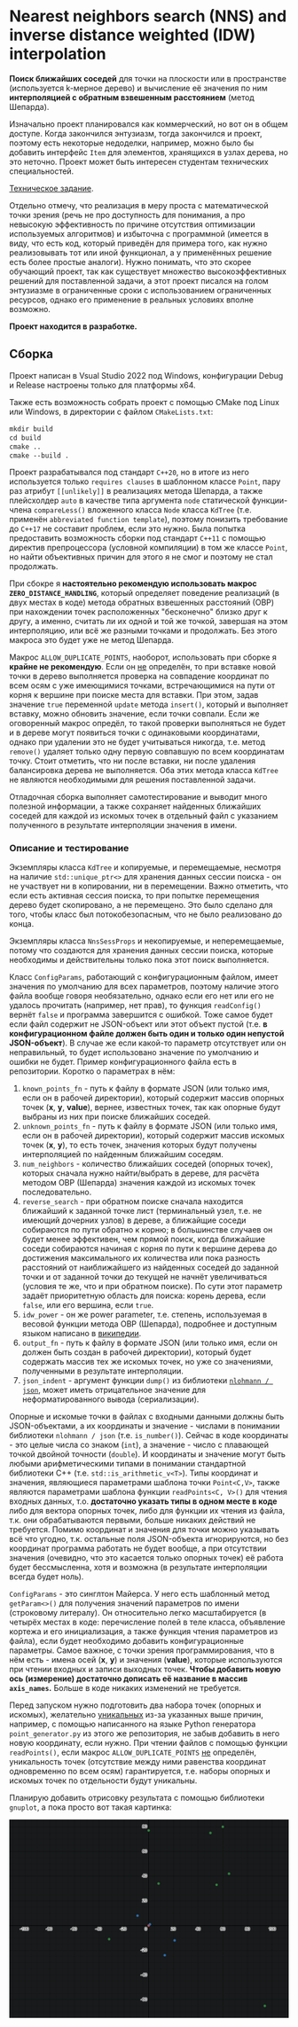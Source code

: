# Nearest neighbors search (NNS) and inverse distance weighted (IDW) interpolation

**Поиск ближайших соседей** для точки на плоскости или в пространстве (используется k-мерное дерево) и вычисление её значения по ним **интерполяцией с обратным взвешенным расстоянием** (метод Шепарда).

Изначально проект планировался как коммерческий, но вот он в общем доступе. Когда закончился энтузиазм, тогда закончился и проект, поэтому есть некоторые недоделки, например, можно было бы добавить интерфейс `Item` для элементов, хранящихся в узлах дерева, но это неточно. Проект может быть интересен студентам технических специальностей.

[Техническое задание](doc/tasks.pdf).

Отдельно отмечу, что реализация в меру проста с математической точки зрения (речь не про доступность для понимания, а про невысокую эффективность по причине отсутствия оптимизации используемых алгоритмов) и избыточна с программной (имеется в виду, что есть код, который приведён для примера того, как нужно реализовывать тот или иной функционал, а у применённых решение есть более простые аналоги). Нужно понимать, что это скорее обучающий проект, так как существует множество высокоэффективных решений для поставленной задачи, а этот проект писался на голом энтузиазме в ограниченные сроки с использованием ограниченных ресурсов, однако его применение в реальных условиях вполне возможно.

**Проект находится в разработке.**

## Сборка

Проект написан в Vsual Studio 2022 под Windows, конфигурации Debug и Release настроены только для платформы x64.

Также есть возможность собрать проект с помощью CMake под Linux или Windows, в директории с файлом `CMakeLists.txt`:

    mkdir build
    cd build
    cmake ..
    cmake --build .
    
Проект разрабатывался под стандарт `C++20`, но в итоге из него используется только `requires clauses` в шаблонном классе `Point`, пару раз атрибут `[[unlikely]]` в реализациях метода Шепарда, а также плейсхолдер `auto` в качестве типа аргумента `node` статической функции-члена `compareLess()` вложенного класса `Node` класса `KdTree` (т.е. применён `abbreviated function template`), поэтому понизить требование до `C++17` не составит проблем, если это нужно. Была попытка предоставить возможность сборки под стандарт `C++11` с помощью директив препроцессора (условной компиляции) в том же классе `Point`, но найти объективных причин для этого я не смог и поэтому не стал продолжать.

При сбокре я **настоятельно рекомендую использовать макрос `ZERO_DISTANCE_HANDLING`**, который определяет поведение реализаций (в двух местах в коде) метода обратных взвешенных расстояний (ОВР) при нахождении точек расположенных "бесконечно" близко друг к другу, а именно, считать ли их одной и той же точкой, завершая на этом интерполяцию, или всё же разными точками и продолжать. Без этого макроса это будет уже не метод Шепарда.

Макрос `ALLOW_DUPLICATE_POINTS`, наоборот, использовать при сборке я **крайне не рекомендую**. Если он <ins>не</ins> определён, то при вставке новой точки в дерево выполняется проверка на совпадение координат по всем осям с уже имеющимися точками, встречающимися на пути от корня к вершине при поиске места для вставки. При этом, задав значение `true` переменной `update` метода `insert()`, который и выполняет вставку, можно обновить значение, если точки совпали. Если же оговоренный макрос опредёл, то такой проверки выполняться не будет и в дереве могут появиться точки с одинаковыми координатами, однако при удалении это не будет учитываться никогда, т.е. метод `remove()` удаляет только одну первую совпавшую по всем координатам точку. Стоит отметить, что ни после вставки, ни после удаления балансировка дерева не выполняется. Оба этих метода класса `KdTree` не являются необходимыми для решения поставленной задачи.

Отладочная сборка выполняет самотестирование и выводит много полезной информации, а также сохраняет найденных ближайших соседей для каждой из искомых точек в отдельный файл с указанием полученного в результате интерполяции значения в имени.

### Описание и тестирование

Экземпляры класса `KdTree` и копируемые, и перемещаемые, несмотря на наличие `std::unique_ptr<>` для хранения данных сессии поиска - он не участвует ни в копировании, ни в перемещении. Важно отметить, что если есть активная сессия поиска, то при попытке перемещения дерево будет скопировано, а не перемещено. Это было сделано для того, чтобы класс был потокобезопасным, что не было реализовано до конца.

Экземпляры класса `NnsSessProps` и некопируемые, и неперемещаемые, потому что создаются для хранения данных сессии поиска, которые необходимы и действительны только пока этот поиск выполняется.

Класс `ConfigParams`, работающий с конфигурационным файлом, имеет значения по умолчанию для всех параметров, поэтому наличие этого файла вообще говоря необязательно, однако если его нет или его не удалось прочитать (например, нет прав), то функция `readConfig()` вернёт `false` и программа завершится с ошибкой. Тоже самое будет если файл содержит не JSON-объект или этот объект пустой (т.е. **в конфигурационном файле должен быть один и только один непустой JSON-объект**). В случае же если какой-то параметр отсутствует или он неправильный, то будет использовано значение по умолчанию и ошибки не будет. Пример конфигурационного файла есть в репозитории. Коротко о параметрах в нём:

1. `known_points_fn` - путь к файлу в формате JSON (или только имя, если он в рабочей директории), который содержит массив опорных точек (**x**, **y**, **value**), вернее, известных точек, так как опорные будут выбраны из них при поиске ближайших соседей.
2. `unknown_points_fn` - путь к файлу в формате JSON (или только имя, если он в рабочей директории), который содержит массив искомых точек (**x**, **y**), то есть точек, значения которых будут получены интерполяцией по найденным ближайшим соседям.
3. `num_neighbors` - количество ближайших соседей (опорных точек), которых сначала нужно найти/выбрать в дереве, для расчёта методом ОВР (Шепарда) значения каждой из искомых точек последовательно.
4. `reverse_search` - при обратном поиске сначала находится ближайший к заданной точке лист (терминальный узел, т.е. не имеющий дочерних узлов) в дереве, а ближайщие соседи собираются по пути обратно к корню; в большинстве случаев он будет менее эффективен, чем прямой поиск, когда ближайшие соседи собираются начиная с корня по пути к вершине дерева до достижения максимального их количества или пока разность расстояний от наиближайшего из найденных соседей до заданной точки и от заданной точки до текущей не начнёт увеличиваться (условия те же, что и при обратном поиске). По сути этот параметр задаёт приоритетную область для поиска: корень дерева, если `false`, или его вершина, если `true`.
5. `idw_power` - он же power parameter, т.е. степень, используемая в весовой функции метода ОВР (Шепарда), подробнее и доступным языком написано в [википедии](https://en.wikipedia.org/wiki/Inverse_distance_weighting).
6. `output_fn` - путь к файлу в формате JSON (или только имя, если он должен быть создан в рабочей директории), который будет содержать массив тех же искомых точек, но уже со значениями, полученными в результате интерполяции.
7. `json_indent` - аргумент функции `dump()` из библиотеки [`nlohmann / json`](https://github.com/nlohmann/json?tab=readme-ov-file#serialization--deserialization), может иметь отрицательное значение для неформатированного вывода (сериализации).

Опорные и искомые точки в файлах с входными данными должны быть JSON-объектами, а их координаты и значение - числами в понимании библиотеки `nlohmann / json` (т.е. `is_number()`). Сейчас в коде координаты - это целые числа со знаком (`int`), а значение - число с плавающей точкой двойной точности (`double`). И координаты и значение могут быть любыми арифметическими типами в понимании стандартной библиотеки C++ (т.е. `std::is_arithmetic_v<T>`). Типы координат и значения, являющиеся параметрами шаблона точки `Point<C,V>`, также являются параметрами шаблона функции `readPoints<C, V>()` для чтения входных данных, т.о. **достаточно указать типы в одном месте в коде** либо для вектора опорных точек, либо для функции их чтения из файла, т.к. они обрабатываются первыми, больше никаких действий не требуется. Помимо координат и значения для точки можно указывать всё что угодно, т.к. остальные поля JSON-объекта игнорируются, но без координат программа работать не будет вообще, а при отсутствии значения (очевидно, что это касается только опорных точек) её работа будет бессмысленна, хотя и возможна (в результате интерполяции всегда будет ноль).

`ConfigParams` - это синглтон Майерса. У него есть шаблонный метод `getParam<>()` для получения значений параметров по имени (строковому литералу). Он относительно легко масштабируется (в четырёх местах в коде: перечисление полей в теле класса, объявление кортежа и его инициализация, а также функция чтения параметров из файла), если будет необходимо добавить конфигурационные параметры. Самое важное, с точки зрения программирования, что в нём есть - имена осей (**x**, **y**) и значения (**value**), которые используются при чтении входных и записи выходных точек. **Чтобы добавить новую ось (измерение) достаточно дописать её название в массив `axis_names`.** Больше в коде никаких изменений не требуется.

Перед запуском нужно подготовить два набора точек (опорных и искомых), желательно <ins>уникальных</ins> из-за указанных выше причин, например, с помощью написанного на языке Python генератора `point_generator.py` из этого же репозитория, не забыв добавить в него новую координату, если нужно. При чтении файлов с помощью функции `readPoints()`, если макрос `ALLOW_DUPLICATE_POINTS` <ins>не</ins> определён, уникальность точек (отсутствие между ними равенства координат одновременно по всем осям) гарантируется, т.е. наборы опорных и искомых точек по отдельности будут уникальны.

Планирую добавить отрисовку результата с помощью библиотеки `gnuplot`, а пока просто вот такая картинка:

![screenshot](img/plot.png)
